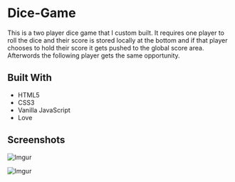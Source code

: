 # Dice-Game

This is a two player dice game that I custom built. It requires one player to roll the dice and their score is stored locally
at the bottom and if that player chooses to hold their score it gets pushed to the global score area. Afterwords the following
player gets the same opportunity. 

## Built With

* HTML5
* CSS3
* Vanilla JavaScript
* Love

Screenshots
-----------

![Imgur](http://i.imgur.com/PZU3s08.png)

![Imgur](http://i.imgur.com/qnMSMS1.png)
